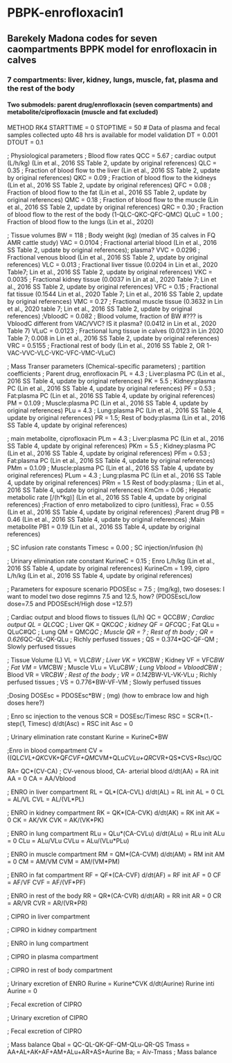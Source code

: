 # PBPK-enrofloxacin1
## Barekely Madona codes for seven caompartments BPPK model for enrofloxacin in calves
### 7 compartments: liver, kidney, lungs, muscle, fat, plasma and the rest of the body
#### Two submodels: parent drug/enrofloxacin (seven compartments) and metabolite/ciprofloxacin (muscle and fat excluded)
METHOD RK4
STARTTIME = 0
STOPTIME = 50 # Data of plasma and fecal samples collected upto 48 hrs is available for model validation
DT = 0.001
DTOUT = 0.1

; Physiological parameters
; Blood flow rates
QCC = 5.67 ; cardiac output (L/h/kg) (Lin et al., 2016 SS Table 2, update by original references)
QLC = 0.35 ; Fraction of blood flow to the liver (Lin et al., 2016 SS Table 2, update by original references)
QKC = 0.09 ; Fraction of blood flow to the kidneys (Lin et al., 2016 SS Table 2, update by original references)
QFC = 0.08 ; Fraction of blood flow to the fat (Lin et al., 2016 SS Table 2, update by original references)
QMC = 0.18 ; Fraction of blood flow to the muscle (Lin et al., 2016 SS Table 2, update by original references)
QRC = 0.30 ; Fraction of blood flow to the rest of the body (1-QLC-QKC-QFC-QMC)
QLuC = 1.00 ; Fraction of blood flow to the lungs (Lin et al., 2020)

; Tissue volumes
BW = 118 ; Body weight (kg) (median of 35 calves in FQ AMR cattle study)
VAC = 0.0104 ; Fractional arterial blood (Lin et al., 2016 SS Table 2, update by original references); plasma?
VVC = 0.0296 ; Fractional venous blood (Lin et al., 2016 SS Table 2, update by original references)
VLC = 0.013 ; Fractional liver tissue (0.0204 in Lin et al., 2020 Table7; Lin et al., 2016 SS Table 2, update by original references)
VKC = 0.0035 ; Fractional kidney tissue (0.0037 in Lin at al., 2020 Table 7; Lin et al., 2016 SS Table 2, update by original references)
VFC = 0.15 ; Fractional fat tissue (0.1544 Lin et al., 2020 Table 7; Lin et al., 2016 SS Table 2, update by original references)
VMC = 0.27 ; Fractional muscle tissue (0.3632 in Lin et al., 2020 table 7; Lin et al., 2016 SS Table 2, update by original references)
;VbloodC = 0.082 ; Blood volume, fraction of BW #??? is VbloodC different from VAC/VVC? IS it plasma? (0.0412 in Lin et al., 2020 Table 7)
VLuC = 0.0123 ; Fractional lung tissue in calves (0.0123 in Lin 2020 Table 7; 0.008 in Lin et al., 2016 SS Table 2, update by original references)
VRC = 0.5155 ; Fractional rest of body (Lin et al., 2016 SS Table 2, OR 1-VAC-VVC-VLC-VKC-VFC-VMC-VLuC)

; Mass Transer parameters (Chemical-specific parameters)
; partition coefficients
; Parent drug, enrofloxacin
PL = 4.3 ; Liver:plasma PC (Lin et al., 2016 SS Table 4, update by original references)
PK = 5.5 ; Kidney:plasma PC (Lin et al., 2016 SS Table 4, update by original references)
PF = 0.53 ; Fat:plasma PC (Lin et al., 2016 SS Table 4, update by original references)
PM = 0.1.09 ; Muscle:plasma PC (Lin et al., 2016 SS Table 4, update by original references)
PLu = 4.3 ; Lung:plasma PC (Lin et al., 2016 SS Table 4, update by original references)
PR = 1.5; Rest of body:plasma (Lin et al., 2016 SS Table 4, update by original references)

; main metabolite, ciprofloxacin
PLm = 4.3 ; Liver:plasma PC (Lin et al., 2016 SS Table 4, update by original references)
PKm = 5.5 ; Kidney:plasma PC (Lin et al., 2016 SS Table 4, update by original references)
PFm = 0.53 ; Fat:plasma PC (Lin et al., 2016 SS Table 4, update by original references)
PMm = 0.1.09 ; Muscle:plasma PC (Lin et al., 2016 SS Table 4, update by original references)
PLum = 4.3 ; Lung:plasma PC (Lin et al., 2016 SS Table 4, update by original references)
PRm = 1.5 Rest of body:plasma  ; (Lin et al., 2016 SS Table 4, update by original references)
KmCm = 0.06 ; Hepatic metabolic rate [/(h*kg)] (Lin et al., 2016 SS Table 4, update by original references)
;Fraction of enro metabolized to cipro (unitless), Frac = 0.55 (Lin et al., 2016 SS Table 4, update by original references)
;Parent drug  PB = 0.46 (Lin et al., 2016 SS Table 4, update by original references)
;Main metabolite PB1 = 0.19 (Lin et al., 2016 SS Table 4, update by original references)

; SC infusion rate constants
Timesc = 0.00 ; SC injection/infusion (h)

; Urinary elimination rate constant
KurineC = 0.15 ; Enro L/h/kg (Lin et al., 2016 SS Table 4, update by original references)
KurineCm = 1.99, cipro L/h/kg (Lin et al., 2016 SS Table 4, update by original references)

; Parameters for exposure scenario
PDOSEsc = 7.5 ; (mg/kg), two doseses: I want to model two dose regimns 7.5 and 12.5, how? (PDOSEscL/low dose=7.5 and PDOSEscH/High dose =12.5?)

; Cardiac output and blood flows to tissues (L/h)
QC = QCC*BW ; Cardiac output
QL = QLC*QC ; Liver
QK = QKC*QC ; kidney
QF = QFC*QC ; Fat
QLu = QLuC#QC ; Lung
QM = QMC*QC ; Muscle
QR = ? ; Rest of th body
; QR = 0.626*QC-QL-QK-QLu ; Richly perfused tissues
; QS = 0.374*QC-QF-QM ; Slowly perfused tissues

; Tissue Volume (L)
VL = VLC*BW ; Liver
VK = VKC*BW ; Kidney
VF = VFC*BW ; Fat
VM = VMC*BW ; Muscle
VLu = VLuC*BW ; Lung
Vblood = VbloodC*BW ; Blood
VR = VRC*BW ; Rest of the body
; VR = 0.142*BW-VL-VK-VLu ; Richly perfused tissues
; VS = 0.776*BW-VF-VM ; Slowly perfused tissues

;Dosing
DOSEsc = PDOSEsc*BW ; (mg) (how to embrace low and high doses here?)

; Enro sc injection to the venous
SCR = DOSEsc/Timesc
RSC = SCR*(1.-step(1, Timesc)
d/dt(Asc) = RSC
init Asc = 0

; Urinary elimination rate constant
Kurine = KurineC*BW

;Enro in blood compartment
CV = ((QL*CVL+QK*CVK+QF*CVF+QM*CVM+QLu*CVLu+QR*CVR+QS*CVS+Rsc)/QC

RA= QC*(CV-CA) ; CV-venous blood, CA- arterial blood
d/dt(AA) = RA
init AA = 0
CA = AA/Vblood

; ENRO in liver compartment
RL = QL*(CA-CVL)
d/dt(AL) = RL
init AL = 0
CL = AL/VL
CVL = AL/(VL*PL)

; ENRO in kidney compartment
RK = QK*(CA-CVK)
d/dt(AK) = RK
init AK = 0
CK = AK/VK
CVK = AK/(VK*PK)

; ENRO in lung compartment
RLu = QLu*(CA-CVLu)
d/dt(ALu) = RLu
init ALu = 0
CLu = ALu/VLu
CVLu = ALu/(VLu*PLu)

; ENRO in muscle compartment
RM = QM*(CA-CVM)
d/dt(AM) = RM
init AM = 0
CM = AM/VM
CVM = AM/(VM*PM)

; ENRO in fat compartment
RF = QF*(CA-CVF)
d/dt(AF) = RF
init AF = 0
CF = AF/VF
CVF = AF/(VF*PF)

; ENRO in rest of the body
RR = QR*(CA-CVR)
d/dt(AR) = RR
init AR = 0
CR = AR/VR
CVR = AR/(VR*PR)


; CIPRO in liver compartment

; CIPRO in kidney compartment

; ENRO in lung compartment

; CIPRO in plasma compartment

; CIPRO in rest of body compartment


; Urinary excretion of ENRO
Rurine = Kurine*CVK
d/dt(Aurine) Rurine
inti Aurine = 0

; Fecal excretion of CIPRO

; Urinary excretion of CIPRO

; Fecal excretion of CIPRO

; Mass balance
Qbal = QC-QL-QK-QF-QM-QLu-QR-QS
Tmass = AA+AL+AK+AF+AM+ALu+AR+AS+Aurine
Ba; = Aiv-Tmass ; Mass balance











